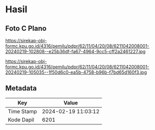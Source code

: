 # Hasil

## Foto C Plano

https://sirekap-obj-formc.kpu.go.id/4316/pemilu/pdpr/62/11/04/20/08/6211042008001-20240219-102808--e25b36df-fa67-4964-9cc5-cff2a2461227.jpg

https://sirekap-obj-formc.kpu.go.id/4316/pemilu/pdpr/62/11/04/20/08/6211042008001-20240219-105035--1f50d6c0-ea5b-4758-b96b-f7bd65d160f3.jpg


## Metadata

| Key        | Value               |
| ---------- | ------------------- |
| Time Stamp | 2024-02-19 11:03:12 |
| Kode Dapil | 6201                |



